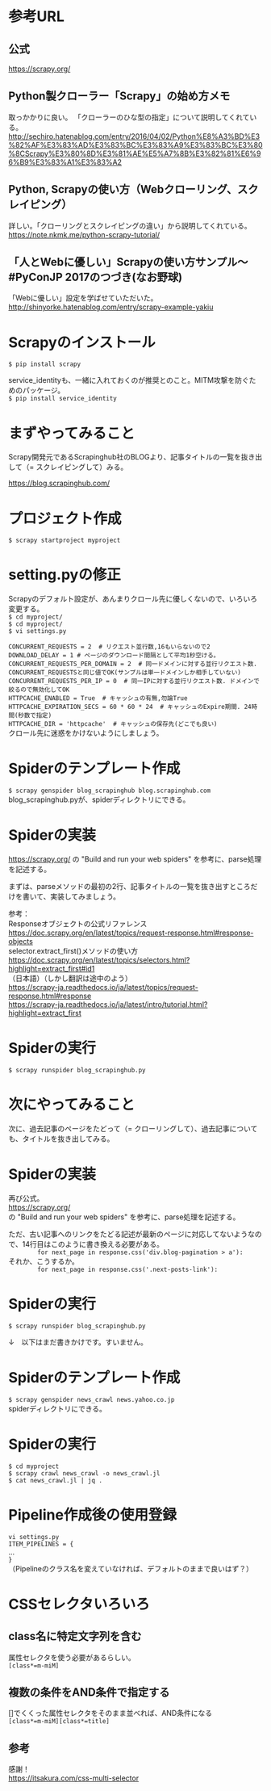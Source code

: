 # 参考URL  
## 公式  
https://scrapy.org/
## Python製クローラー「Scrapy」の始め方メモ  
取っかかりに良い。  「クローラーのひな型の指定」について説明してくれている。  
http://sechiro.hatenablog.com/entry/2016/04/02/Python%E8%A3%BD%E3%82%AF%E3%83%AD%E3%83%BC%E3%83%A9%E3%83%BC%E3%80%8CScrapy%E3%80%8D%E3%81%AE%E5%A7%8B%E3%82%81%E6%96%B9%E3%83%A1%E3%83%A2
## Python, Scrapyの使い方（Webクローリング、スクレイピング）  
詳しい。「クローリングとスクレイピングの違い」から説明してくれている。  
https://note.nkmk.me/python-scrapy-tutorial/
## 「人とWebに優しい」Scrapyの使い方サンプル〜 #PyConJP 2017のつづき(なお野球)
「Webに優しい」設定を学ばせていただいた。  
http://shinyorke.hatenablog.com/entry/scrapy-example-yakiu
  
# Scrapyのインストール  
`$ pip install scrapy`  
  
service_identityも、一緒に入れておくのが推奨とのこと。MITM攻撃を防ぐためのパッケージ。  
`$ pip install service_identity`  
  
# まずやってみること  
Scrapy開発元であるScrapinghub社のBLOGより、記事タイトルの一覧を抜き出して（= スクレイピングして）みる。  
  
https://blog.scrapinghub.com/
  
# プロジェクト作成  
`$ scrapy startproject myproject`  
  
# setting.pyの修正  
Scrapyのデフォルト設定が、あんまりクロール先に優しくないので、いろいろ変更する。  
`$ cd myproject/`  
`$ cd myproject/`  
`$ vi settings.py`  
  
`CONCURRENT_REQUESTS = 2  # リクエスト並行数,16もいらないので2`  
`DOWNLOAD_DELAY = 1 # ページのダウンロード間隔として平均1秒空ける。`  
`CONCURRENT_REQUESTS_PER_DOMAIN = 2  # 同一ドメインに対する並行リクエスト数. CONCURRENT_REQUESTSと同じ値でOK(サンプルは単一ドメインしか相手していない)`  
`CONCURRENT_REQUESTS_PER_IP = 0  # 同一IPに対する並行リクエスト数. ドメインで絞るので無効化してOK`  
`HTTPCACHE_ENABLED = True  # キャッシュの有無,勿論True`  
`HTTPCACHE_EXPIRATION_SECS = 60 * 60 * 24  # キャッシュのExpire期間. 24時間(秒数で指定)`  
`HTTPCACHE_DIR = 'httpcache'  # キャッシュの保存先(どこでも良い)`  
クロール先に迷惑をかけないようにしましょう。  
  
# Spiderのテンプレート作成  
`$ scrapy genspider blog_scrapinghub blog.scrapinghub.com`  
blog_scrapinghub.pyが、spiderディレクトリにできる。  
  
# Spiderの実装  
https://scrapy.org/
の "Build and run your web spiders" を参考に、parse処理を記述する。  
  
まずは、parseメソッドの最初の2行、記事タイトルの一覧を抜き出すところだけを書いて、実装してみましょう。  
  
参考：  
Responseオブジェクトの公式リファレンス  
https://doc.scrapy.org/en/latest/topics/request-response.html#response-objects  
selector.extract_first()メソッドの使い方  
https://doc.scrapy.org/en/latest/topics/selectors.html?highlight=extract_first#id1  
（日本語）（しかし翻訳は途中のよう）  
https://scrapy-ja.readthedocs.io/ja/latest/topics/request-response.html#response  
https://scrapy-ja.readthedocs.io/ja/latest/intro/tutorial.html?highlight=extract_first  

# Spiderの実行  
`$ scrapy runspider blog_scrapinghub.py`  
  
# 次にやってみること  
  
次に、過去記事のページをたどって（= クローリングして）、過去記事についても、タイトルを抜き出してみる。  
  
# Spiderの実装  
再び公式。  
https://scrapy.org/  
の "Build and run your web spiders" を参考に、parse処理を記述する。  
  
ただ、古い記事へのリンクをたどる記述が最新のページに対応してないようなので、14行目はこのように書き換える必要がある。  
`        for next_page in response.css('div.blog-pagination > a'):`  
それか、こうするか。  
`        for next_page in response.css('.next-posts-link'):`  
  
# Spiderの実行  
`$ scrapy runspider blog_scrapinghub.py`  
  
↓　以下はまだ書きかけです。すいません。  
  
# Spiderのテンプレート作成  
`$ scrapy genspider news_crawl news.yahoo.co.jp`  
spiderディレクトリにできる。  
  
# Spiderの実行  
`$ cd myproject`  
`$ scrapy crawl news_crawl -o news_crawl.jl`  
`$ cat news_crawl.jl | jq .`  
  
# Pipeline作成後の使用登録  
`vi settings.py`  
`ITEM_PIPELINES = {`  
...  
`}`  
（Pipelineのクラス名を変えていなければ、デフォルトのままで良いはず？）  
  
# CSSセレクタいろいろ
## class名に特定文字列を含む
属性セレクタを使う必要があるらしい。  
`[class*=m-miM]`
## 複数の条件をAND条件で指定する
[]でくくった属性セレクタをそのまま並べれば、AND条件になる  
`[class*=m-miM][class*=title]`
## 参考
感謝！  
https://itsakura.com/css-multi-selector
